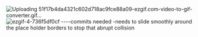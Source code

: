 ![Uploading 51f17b4da4321c602d718ac9fce88a09-ezgif.com-video-to-gif-converter.gif…]()
![ezgif-4-736f5df0cf](https://github.com/anonq115/magnifying-glass-image/assets/32353565/d9a86eda-f4c8-4418-b930-93571df60985)
----commits needed
-needs to slide smoothly around the place holder borders to stop that abrupt collision 
